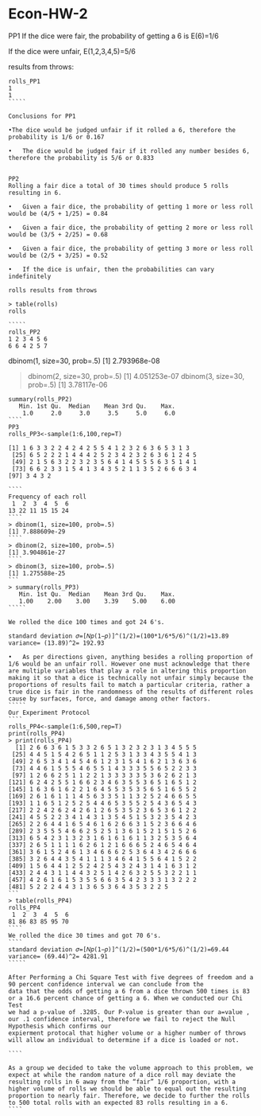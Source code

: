 # Econ-HW-2
PP1
If the dice were fair, the probability of getting a 6 is E(6)=1/6
 
If the dice were unfair, E(1,2,3,4,5)=5/6

results from throws:
``````
rolls_PP1
1 
1 
`````

Conclusions for PP1

•The dice would be judged unfair if it rolled a 6, therefore the probability is 1/6 or 0.167

•	The dice would be judged fair if it rolled any number besides 6, therefore the probability is 5/6 or 0.833


PP2
Rolling a fair dice a total of 30 times should produce 5 rolls resulting in 6.

•	Given a fair dice, the probability of getting 1 more or less roll would be (4/5 + 1/25) = 0.84

•	Given a fair dice, the probability of getting 2 more or less roll would be (3/5 + 2/25) = 0.68

•	Given a fair dice, the probability of getting 3 more or less roll would be (2/5 + 3/25) = 0.52

•	If the dice is unfair, then the probabilities can vary indefinitely

rolls results from throws

> table(rolls)
rolls

`````
rolls_PP2
1 2 3 4 5 6 
6 6 4 2 5 7
``````

dbinom(1, size=30, prob=.5)
[1] 2.793968e-08
> dbinom(2, size=30, prob=.5)
[1] 4.051253e-07
> dbinom(3, size=30, prob=.5)
[1] 3.78117e-06
``````
summary(rolls_PP2)
   Min. 1st Qu.  Median    Mean 3rd Qu.    Max. 
    1.0     2.0     3.0     3.5     5.0     6.0 
````    
PP3 
rolls_PP3<-sample(1:6,100,rep=T)

[1] 1 6 3 3 2 2 4 2 4 2 5 5 4 1 2 3 2 6 3 6 5 3 1 3
 [25] 6 5 2 2 2 1 4 4 4 2 5 2 3 4 2 3 2 6 3 6 1 2 4 5
 [49] 2 1 5 6 3 2 2 3 2 3 5 6 4 1 4 5 5 5 6 3 5 1 4 1
 [73] 6 6 2 3 3 1 5 4 1 3 4 3 5 2 1 1 3 5 2 6 6 6 3 4
[97] 3 4 3 2

````
Frequency of each roll 
 1  2  3  4  5  6 
13 22 11 15 15 24
````
> dbinom(1, size=100, prob=.5)
[1] 7.888609e-29
````
> dbinom(2, size=100, prob=.5)
[1] 3.904861e-27
````
> dbinom(3, size=100, prob=.5)
[1] 1.275588e-25
```
> summary(rolls_PP3)
   Min. 1st Qu.  Median    Mean 3rd Qu.    Max. 
   1.00    2.00    3.00    3.39    5.00    6.00 
`````

We rolled the dice 100 times and got 24 6's. 

standard deviation 𝜎=[𝑁𝑝(1−𝑝)]^(1/2)=(100*1/6*5/6)^(1/2)=13.89
variance= (13.89)^2= 192.93

•	As per directions given, anything besides a rolling proportion of 1/6 would be an unfair roll. However one must acknowledge that there are multiple variables that play a role in altering this proportion making it so that a dice is technically not unfair simply because the proportions of results fail to match a particular criteria, rather a true dice is fair in the randomness of the results of different roles cause by surfaces, force, and damage among other factors. 
`````
Our Experiment Protocol 
````
rolls_PP4<-sample(1:6,500,rep=T)
print(rolls_PP4)
> print(rolls_PP4)
  [1] 2 6 6 3 6 1 5 3 3 2 6 5 1 3 2 3 2 3 1 3 4 5 5 5
 [25] 4 4 5 1 5 4 2 6 5 1 1 2 5 3 1 3 3 4 3 5 5 4 1 3
 [49] 2 6 5 3 4 1 4 5 4 6 1 2 3 1 5 4 1 6 2 1 3 6 3 6
 [73] 4 4 6 1 5 5 5 4 6 5 5 1 4 3 3 3 5 5 6 5 2 2 3 3
 [97] 1 2 6 6 2 5 1 1 2 2 1 3 3 3 3 3 5 3 6 2 6 2 1 3
[121] 6 2 4 2 5 5 1 6 6 2 3 4 6 3 5 5 3 6 5 1 6 5 1 2
[145] 1 6 3 6 1 6 2 2 1 6 4 5 5 3 5 3 5 6 5 1 6 5 5 2
[169] 2 6 1 6 1 1 1 4 5 6 3 3 5 1 1 3 2 5 2 4 6 6 5 5
[193] 1 1 6 5 1 2 5 2 5 4 4 6 5 3 5 5 2 5 4 3 6 5 4 3
[217] 2 2 4 2 6 2 4 2 6 1 2 6 5 3 5 2 3 6 5 3 6 1 2 2
[241] 4 5 5 2 2 3 4 1 4 3 1 3 5 4 5 1 5 3 2 3 5 4 2 3
[265] 2 2 6 4 4 1 6 5 4 6 1 6 2 6 6 3 1 5 2 3 6 6 4 6
[289] 2 3 5 5 5 4 6 6 2 5 2 5 1 3 6 1 5 2 1 5 1 5 2 6
[313] 6 5 4 2 3 1 3 2 3 1 6 1 6 1 6 1 1 3 2 5 3 5 6 4
[337] 2 6 5 1 1 1 1 6 2 6 1 2 1 6 6 6 5 2 4 6 5 4 6 4
[361] 3 6 1 5 2 4 6 1 3 4 6 6 6 2 5 3 6 4 3 4 2 6 6 6
[385] 3 2 6 4 4 3 5 4 1 1 1 3 4 6 4 1 5 5 6 4 1 5 2 2
[409] 1 5 6 4 4 1 2 5 2 4 2 5 4 3 2 4 3 1 4 1 6 3 1 2
[433] 2 4 4 3 1 1 4 4 3 2 5 1 4 2 6 3 2 5 5 3 2 2 1 1
[457] 4 2 6 1 6 1 5 3 5 5 6 6 3 5 4 2 3 3 3 1 3 2 2 2
[481] 5 2 2 2 4 4 3 1 3 6 5 3 6 4 3 5 3 2 2 5
```
> table(rolls_PP4)
rolls_PP4
 1  2  3  4  5  6 
81 86 83 85 95 70
````
We rolled the dice 30 times and got 70 6's.
````
standard deviation 𝜎=[𝑁𝑝(1−𝑝)]^(1/2)=(500*1/6*5/6)^(1/2)=69.44
variance= (69.44)^2= 4281.91
`````

After Performing a Chi Square Test with five degrees of freedom and a 90 percent confidence interval we can conclude from the 
data that the odds of getting a 6 from a dice thrown 500 times is 83 or a 16.6 percent chance of getting a 6. When we conducted our Chi Test 
we had a p-value of .3285. Our P-value is greater than our a=value , our .1 confidence interval, therefore we fail to reject the Null Hypothesis which confirms our 
expierment protocal that higher volume or a higher number of throws will allow an individual to determine if a dice is loaded or not. 

````

As a group we decided to take the volume approach to this problem, we expect at while the random nature of a dice roll may deviate the resulting rolls in 6 away from the “fair” 1/6 proportion, with a higher volume of rolls we should be able to equal out the resulting proportion to nearly fair. Therefore, we decide to further the rolls to 500 total rolls with an expected 83 rolls resulting in a 6.
````


